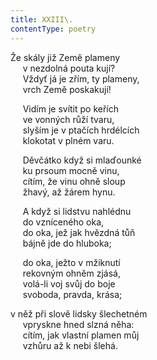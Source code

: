 ```yaml
---
title: XXIII\.
contentType: poetry
---
```


Že skály již Země plameny  
     v nezdolná pouta kují?  
     Vždyť já je zřím, ty plameny,  
     vrch Země poskakují!

  

     Vidím je svítit po keřích  
     ve vonných růží tvaru,  
     slyším je v ptačích hrdélcích  
     klokotat v plném varu.

  

     Děvčátko když si mlaďounké  
     ku prsoum mocně vinu,  
     cítím, že vinu ohně sloup  
     žhavý, až žárem hynu.

  

     A když si lidstvu nahlédnu  
     do vzníceného oka,  
     do oka, jež jak hvězdná tůň  
     bájně jde do hluboka;

  

     do oka, ježto v mžiknutí  
     rekovným ohněm zjásá,  
     volá-li voj svůj do boje  
     svoboda, pravda, krása;

  

v něž při slově lidsky šlechetném  
     vpryskne hned slzná něha:  
     cítím, jak vlastní plamen můj  
     vzhůru až k nebi šlehá.
